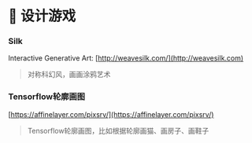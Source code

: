 # 🏒 设计游戏

### Silk&#x20;

&#x20;Interactive Generative Art: [http://weavesilk.com/](http://weavesilk.com)

> 对称科幻风，画画涂鸦艺术

### Tensorflow轮廓画图

[https://affinelayer.com/pixsrv/](https://affinelayer.com/pixsrv/)

> Tensorflow轮廓画图，比如根据轮廓画猫、画房子、画鞋子
